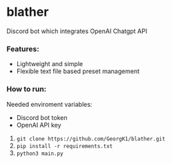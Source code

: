 # blather
Discord bot which integrates OpenAI Chatgpt API

### Features:
  - Lightweight and simple
  - Flexible text file based preset management

### How to run:
Needed enviroment variables:
  - Discord bot token
  - OpenAI API key
  
  1) `git clone https://github.com/GeorgK1/blather.git`
  2) `pip install -r requirements.txt`
  3) `python3 main.py`

